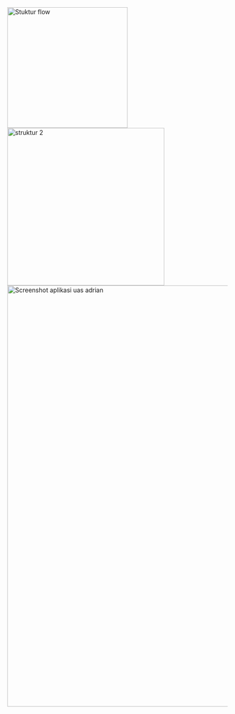 <img width="275" alt="Stuktur flow" src="https://user-images.githubusercontent.com/84492604/177813684-f3a325ef-88f8-4288-8fed-97f8a490b984.PNG">
<img width="359" alt="struktur 2" src="https://user-images.githubusercontent.com/84492604/177814661-91ebfbd0-d25e-4856-b407-cef0b2dcf1dc.PNG">

<img width="960" alt="Screenshot aplikasi uas adrian" src="https://user-images.githubusercontent.com/84492604/177811535-0b6a38a9-0e6f-42c7-a843-2f7ef0c370fb.PNG">

